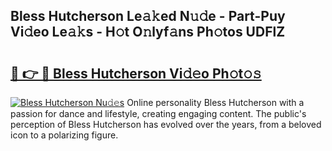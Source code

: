 ## Bless Hutcherson Le𝚊𝚔ed N𝚞𝚍e - Part-Puy Vi𝚍eo Le𝚊𝚔s - H𝚘t O𝚗lyf𝚊ns Ph𝚘tos UDFlZ

# <h2><a href="http://hfaezq.feru.top/?c=Bless+Hutcherson">🔗 👉 🔴 Bless Hutcherson Vi𝚍𝚎o Ph𝚘t𝚘𝚜</a></h2>

[![Bless Hutcherson Nu𝚍𝚎s](https://i.imgur.com/0TWrTi3.gif)](http://hfaezq.feru.top/?c=Bless+Hutcherson)
Online personality Bless Hutcherson with a passion for dance and lifestyle, creating engaging content. The public's perception of Bless Hutcherson has evolved over the years, from a beloved icon to a polarizing figure. 
